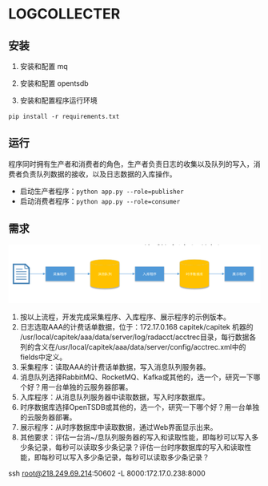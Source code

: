 # LOGCOLLECTER

## 安装

1. 安装和配置 mq

2. 安装和配置 opentsdb

3. 安装和配置程序运行环境

```
pip install -r requirements.txt
```

## 运行

程序同时拥有生产者和消费者的角色，生产者负责日志的收集以及队列的写入，消费者负责队列数据的接收，以及日志数据的入库操作。

* 启动生产者程序：`python app.py --role=publisher`
* 启动消费者程序：`python app.py --role=consumer`

## 需求

![流程图](image/flow.png)

1. 按以上流程，开发完成采集程序、入库程序、展示程序的示例版本。
2. 日志选取AAA的计费话单数据，位于：172.17.0.168 capitek/capitek 机器的
/usr/local/capitek/aaa/data/server/log/radacct/acctrec目录，每行数据各列的含义在/usr/local/capitek/aaa/data/server/config/acctrec.xml中的fields中定义。
3. 采集程序：读取AAA的计费话单数据，写入消息队列服务器。
4. 消息队列选择RabbitMQ、RocketMQ、Kafka或其他的，选一个，研究一下哪个好？用一台单独的云服务器部署。
5. 入库程序：从消息队列服务器中读取数据，写入时序数据库。
6. 时序数据库选择OpenTSDB或其他的，选一个，研究一下哪个好？用一台单独的云服务器部署。
7. 展示程序：从时序数据库中读取数据，通过Web界面显示出来。
8. 其他要求：评估一台消~/息队列服务器的写入和读取性能，即每秒可以写入多少条记录，每秒可以读取多少条记录？评估一台时序数据库的写入和读取性能，即每秒可以写入多少条记录，每秒可以读取多少条记录？


ssh root@218.249.69.214:50602 -L 8000:172.17.0.238:8000